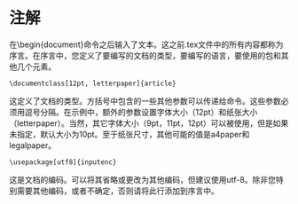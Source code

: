# 注解
在\begin{document}命令之后输入了文本。这之前.tex文件中的所有内容都称为序言。在序言中，您定义了要编写的文档的类型，要编写的语言，要使用的包和其他几个元素。     
```
\documentclass[12pt, letterpaper]{article}
```
这定义了文档的类型。方括号中包含的一些其他参数可以传递给命令。这些参数必须用逗号分隔。在示例中，额外的参数设置字体大小（12pt）和纸张大小（letterpaper）。当然，其它字体大小（9pt，11pt，12pt）可以被使用，但是如果未指定，默认大小为10pt。至于纸张尺寸，其他可能的值是a4paper和legalpaper。
```
\usepackage[utf8]{inputenc}
```
这是文档的编码。可以将其省略或更改为其他编码，但建议使用utf-8。除非您特别需要其他编码，或者不确定，否则请将此行添加到序言中。